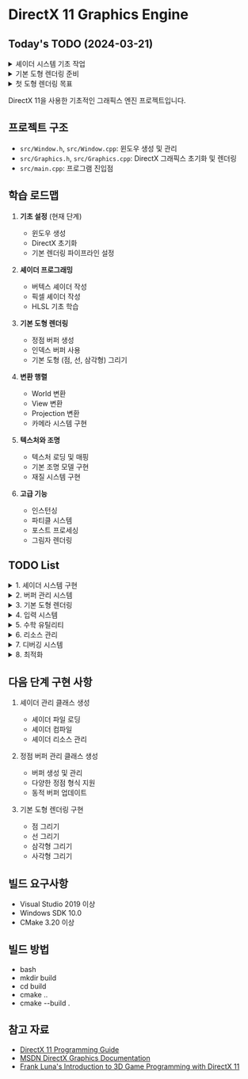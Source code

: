 # DirectX 11 Graphics Engine

## Today's TODO (2024-03-21)

<details>
<summary>셰이더 시스템 기초 작업</summary>

* [ ] 프로젝트에 Shader 폴더 생성
* [ ] 기본 버텍스 셰이더 파일 생성
  * [ ] 단순 위치 정보만 처리하는 기본 셰이더 작성
  * [ ] 색상 정보를 포함하는 확장 셰이더 작성
* [ ] 기본 픽셀 셰이더 파일 생성
  * [ ] 단색 출력 셰이더 작성
  * [ ] 버텍스 색상 출력 셰이더 작성
</details>

<details>
<summary>기본 도형 렌더링 준비</summary>

* [ ] Vertex 구조체 정의
  * [ ] 위치 정보 구조체
  * [ ] 색상 정보 포함 구조체
* [ ] VertexBuffer 클래스 기본 구조 작성
  * [ ] 생성자/소멸자 구현
  * [ ] 버퍼 생성 메서드 구현
  * [ ] 버퍼 바인딩 메서드 구현
</details>

<details>
<summary>첫 도형 렌더링 목표</summary>

* [ ] 화면에 단일 점 그리기
* [ ] 화면에 선 그리기
* [ ] 화면에 삼각형 그리기
</details>

DirectX 11을 사용한 기초적인 그래픽스 엔진 프로젝트입니다.

## 프로젝트 구조

- `src/Window.h`, `src/Window.cpp`: 윈도우 생성 및 관리
- `src/Graphics.h`, `src/Graphics.cpp`: DirectX 그래픽스 초기화 및 렌더링
- `src/main.cpp`: 프로그램 진입점

## 학습 로드맵

1. **기초 설정** (현재 단계)
   - 윈도우 생성
   - DirectX 초기화
   - 기본 렌더링 파이프라인 설정

2. **셰이더 프로그래밍**
   - 버텍스 셰이더 작성
   - 픽셀 셰이더 작성
   - HLSL 기초 학습

3. **기본 도형 렌더링**
   - 정점 버퍼 생성
   - 인덱스 버퍼 사용
   - 기본 도형 (점, 선, 삼각형) 그리기

4. **변환 행렬**
   - World 변환
   - View 변환
   - Projection 변환
   - 카메라 시스템 구현

5. **텍스처와 조명**
   - 텍스처 로딩 및 매핑
   - 기본 조명 모델 구현
   - 재질 시스템 구현

6. **고급 기능**
   - 인스턴싱
   - 파티클 시스템
   - 포스트 프로세싱
   - 그림자 렌더링

## TODO List

<details>
<summary>1. 셰이더 시스템 구현</summary>

* [ ] Shader 클래스 생성
  * [ ] 기본 셰이더 파일 구조 설정 (.hlsl)
  * [ ] 버텍스 셰이더 로더 구현
  * [ ] 픽셀 셰이더 로더 구현
  * [ ] 셰이더 컴파일러 구현
  * [ ] 셰이더 에러 핸들링
</details>

<details>
<summary>2. 버퍼 관리 시스템</summary>

* [ ] VertexBuffer 클래스 구현
  * [ ] 정점 구조체 정의
  * [ ] 버퍼 생성 기능
  * [ ] 버퍼 업데이트 기능
* [ ] IndexBuffer 클래스 구현
  * [ ] 인덱스 버퍼 생성
  * [ ] 인덱스 데이터 관리
</details>

<details>
<summary>3. 기본 도형 렌더링</summary>

* [ ] Primitive 클래스 구현
  * [ ] 점 그리기 기능
    * [ ] 단일 점 렌더링
    * [ ] 다중 점 렌더링
  * [ ] 선 그리기 기능
    * [ ] 단일 선 렌더링
    * [ ] 연결된 선 렌더링
  * [ ] 삼각형 그리기 기능
    * [ ] 단일 삼각형
    * [ ] 삼각형 스트립
  * [ ] 사각형 그리기 기능
</details>

<details>
<summary>4. 입력 시스템</summary>

* [ ] Input 클래스 구현
  * [ ] 키보드 입력 처리
  * [ ] 마우스 입력 처리
  * [ ] 입력 상태 관리
</details>

<details>
<summary>5. 수학 유틸리티</summary>

* [ ] Math 네임스페이스 구현
  * [ ] Vector2/3/4 구현
  * [ ] Matrix 구현
  * [ ] 변환 행렬 유틸리티 함수
  * [ ] 수학 헬퍼 함수
</details>

<details>
<summary>6. 리소스 관리</summary>

* [ ] ResourceManager 클래스 구현
  * [ ] 셰이더 리소스 관리
  * [ ] 버퍼 리소스 관리
  * [ ] 메모리 누수 방지
</details>

<details>
<summary>7. 디버깅 시스템</summary>

* [ ] Debug 클래스 구현
  * [ ] DirectX 디버그 레이어 활성화
  * [ ] 에러 로깅 시스템
  * [ ] 성능 측정 도구
  * [ ] 디버그 렌더링 기능
</details>

<details>
<summary>8. 최적화</summary>

* [ ] 성능 프로파일링 구현
* [ ] 렌더링 상태 캐싱
* [ ] 배치 처리 시스템
* [ ] 메모리 풀링
</details>

## 다음 단계 구현 사항

1. 셰이더 관리 클래스 생성
   - 셰이더 파일 로딩
   - 셰이더 컴파일
   - 셰이더 리소스 관리

2. 정점 버퍼 관리 클래스 생성
   - 버퍼 생성 및 관리
   - 다양한 정점 형식 지원
   - 동적 버퍼 업데이트

3. 기본 도형 렌더링 구현
   - 점 그리기
   - 선 그리기
   - 삼각형 그리기
   - 사각형 그리기

## 빌드 요구사항

- Visual Studio 2019 이상
- Windows SDK 10.0
- CMake 3.20 이상

## 빌드 방법

- bash
- mkdir build
- cd build
- cmake ..
- cmake --build .

## 참고 자료

- [DirectX 11 Programming Guide](https://docs.microsoft.com/en-us/windows/win32/direct3d11/atoc-dx-graphics-direct3d-11)
- [MSDN DirectX Graphics Documentation](https://docs.microsoft.com/en-us/windows/win32/directx)
- [Frank Luna's Introduction to 3D Game Programming with DirectX 11](http://www.d3dcoder.net/d3d11.htm)
